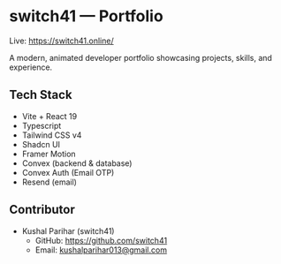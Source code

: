 # switch41 — Portfolio

Live: https://switch41.online/

A modern, animated developer portfolio showcasing projects, skills, and experience.

## Tech Stack
- Vite + React 19
- Typescript
- Tailwind CSS v4
- Shadcn UI
- Framer Motion
- Convex (backend & database)
- Convex Auth (Email OTP)
- Resend (email)

## Contributor
- Kushal Parihar (switch41)
  - GitHub: https://github.com/switch41
  - Email: kushalparihar013@gmail.com
